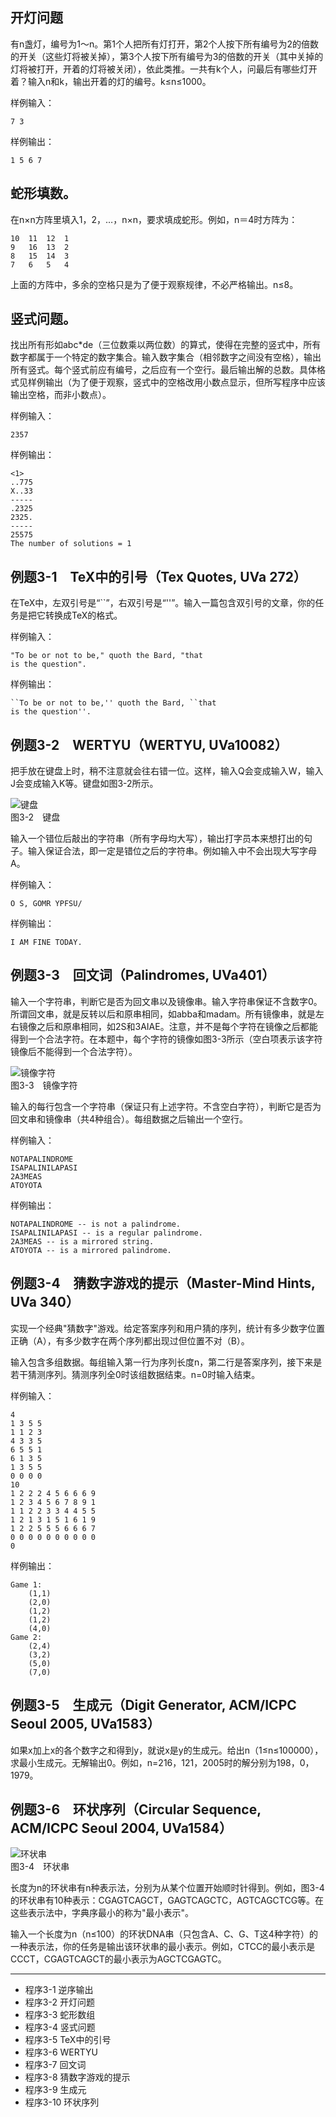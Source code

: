 ## 开灯问题

有n盏灯，编号为1～n。第1个人把所有灯打开，第2个人按下所有编号为2的倍数的开关（这些灯将被关掉），第3个人按下所有编号为3的倍数的开关（其中关掉的灯将被打开，开着的灯将被关闭），依此类推。一共有k个人，问最后有哪些灯开着？输入n和k，输出开着的灯的编号。k≤n≤1000。

样例输入：
```
7 3
```
样例输出：
```
1 5 6 7
```

## 蛇形填数。

在n×n方阵里填入1，2，…，n×n，要求填成蛇形。例如，n＝4时方阵为：
```
10  11  12  1
9   16  13  2
8   15  14  3
7   6   5   4
```
上面的方阵中，多余的空格只是为了便于观察规律，不必严格输出。n≤8。

## 竖式问题。

找出所有形如abc*de（三位数乘以两位数）的算式，使得在完整的竖式中，所有数字都属于一个特定的数字集合。输入数字集合（相邻数字之间没有空格），输出所有竖式。每个竖式前应有编号，之后应有一个空行。最后输出解的总数。具体格式见样例输出（为了便于观察，竖式中的空格改用小数点显示，但所写程序中应该输出空格，而非小数点）。

样例输入：
```
2357
```
样例输出：
```
<1>
..775
X..33
-----
.2325
2325.
-----
25575
The number of solutions = 1
```

## 例题3-1　TeX中的引号（Tex Quotes, UVa 272）

在TeX中，左双引号是“``”，右双引号是“''”。输入一篇包含双引号的文章，你的任务是把它转换成TeX的格式。

样例输入：
```
"To be or not to be," quoth the Bard, "that
is the question".
```
样例输出：
```
``To be or not to be,'' quoth the Bard, ``that
is the question''.
```

## 例题3-2　WERTYU（WERTYU, UVa10082）

把手放在键盘上时，稍不注意就会往右错一位。这样，输入Q会变成输入W，输入J会变成输入K等。键盘如图3-2所示。

![键盘](images/3-2.png)<br>
图3-2　键盘

输入一个错位后敲出的字符串（所有字母均大写），输出打字员本来想打出的句子。输入保证合法，即一定是错位之后的字符串。例如输入中不会出现大写字母A。

样例输入：
```
O S, GOMR YPFSU/
```
样例输出：
```
I AM FINE TODAY.
```

## 例题3-3　回文词（Palindromes, UVa401）

输入一个字符串，判断它是否为回文串以及镜像串。输入字符串保证不含数字0。所谓回文串，就是反转以后和原串相同，如abba和madam。所有镜像串，就是左右镜像之后和原串相同，如2S和3AIAE。注意，并不是每个字符在镜像之后都能得到一个合法字符。在本题中，每个字符的镜像如图3-3所示（空白项表示该字符镜像后不能得到一个合法字符）。

![镜像字符](images/3-3.png)<br>
图3-3　镜像字符

输入的每行包含一个字符串（保证只有上述字符。不含空白字符），判断它是否为回文串和镜像串（共4种组合）。每组数据之后输出一个空行。

样例输入：
```
NOTAPALINDROME
ISAPALINILAPASI
2A3MEAS
ATOYOTA
```
样例输出：
```
NOTAPALINDROME -- is not a palindrome.
ISAPALINILAPASI -- is a regular palindrome.
2A3MEAS -- is a mirrored string.
ATOYOTA -- is a mirrored palindrome.
```

## 例题3-4　猜数字游戏的提示（Master-Mind Hints, UVa 340）

实现一个经典"猜数字"游戏。给定答案序列和用户猜的序列，统计有多少数字位置正确（A），有多少数字在两个序列都出现过但位置不对（B）。

输入包含多组数据。每组输入第一行为序列长度n，第二行是答案序列，接下来是若干猜测序列。猜测序列全0时该组数据结束。n=0时输入结束。

样例输入：
```
4
1 3 5 5
1 1 2 3
4 3 3 5
6 5 5 1
6 1 3 5
1 3 5 5
0 0 0 0
10
1 2 2 2 4 5 6 6 6 9
1 2 3 4 5 6 7 8 9 1
1 1 2 2 3 3 4 4 5 5
1 2 1 3 1 5 1 6 1 9
1 2 2 5 5 5 6 6 6 7
0 0 0 0 0 0 0 0 0 0
0
```
样例输出：
```
Game 1:
    (1,1)
    (2,0)
    (1,2)
    (1,2)
    (4,0)
Game 2:
    (2,4)
    (3,2)
    (5,0)
    (7,0)
```

## 例题3-5　生成元（Digit Generator, ACM/ICPC Seoul 2005, UVa1583）

如果x加上x的各个数字之和得到y，就说x是y的生成元。给出n（1≤n≤100000），求最小生成元。无解输出0。例如，n=216，121，2005时的解分别为198，0，1979。

## 例题3-6　环状序列（Circular Sequence, ACM/ICPC Seoul 2004, UVa1584）

![环状串](images/3-4.png)<br>
图3-4　环状串

长度为n的环状串有n种表示法，分别为从某个位置开始顺时针得到。例如，图3-4的环状串有10种表示：CGAGTCAGCT，GAGTCAGCTC，AGTCAGCTCG等。在这些表示法中，字典序最小的称为"最小表示"。

输入一个长度为n（n≤100）的环状DNA串（只包含A、C、G、T这4种字符）的一种表示法，你的任务是输出该环状串的最小表示。例如，CTCC的最小表示是CCCT，CGAGTCAGCT的最小表示为AGCTCGAGTC。

---

* 程序3-1 逆序输出
* 程序3-2 开灯问题
* 程序3-3 蛇形数组
* 程序3-4 竖式问题
* 程序3-5 TeX中的引号
* 程序3-6 WERTYU
* 程序3-7 回文词
* 程序3-8 猜数字游戏的提示
* 程序3-9 生成元
* 程序3-10 环状序列
